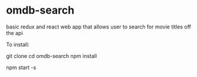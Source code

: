 # omdb-search
basic redux and react web app that allows user to search for movie titles off the api

To install:

git clone
cd omdb-search
npm install

npm start -s

